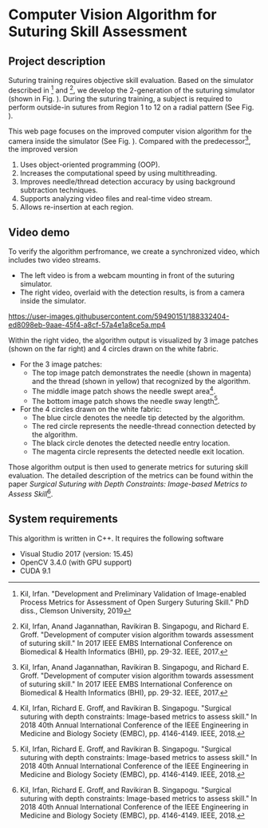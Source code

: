 # Computer Vision Algorithm for Suturing Skill Assessment
## Project description
Suturing training requires objective skill evaluation. Based on the simulator described in [^dissertation] and [^2017paper], we develop the 2-generation of the suturing simulator (shown in Fig. ). During the suturing training, a subject is required to perform outside-in sutures from Region 1 to 12 on a radial pattern (See Fig. ).

This web page focuses on the improved computer vision algorithm for the camera inside the simulator (See Fig. ). Compared with the predecessor[^2017paper], the improved version
1. Uses object-oriented programming (OOP).
2. Increases the computational speed by using multithreading.
3. Improves needle/thread detection accuracy by using background subtraction techniques.
4. Supports analyzing video files and real-time video stream.
5. Allows re-insertion at each region.

[^dissertation]:
    Kil, Irfan. "Development and Preliminary Validation of Image-enabled Process Metrics for Assessment of Open Surgery Suturing Skill." PhD diss., Clemson University, 2019

[^2017paper]:
    Kil, Irfan, Anand Jagannathan, Ravikiran B. Singapogu, and Richard E. Groff. "Development of computer vision algorithm towards assessment of suturing skill." In 2017 IEEE EMBS International Conference on Biomedical & Health Informatics (BHI), pp. 29-32. IEEE, 2017.

## Video demo
To verify the algorithm perfromance, we create a synchronized video, which includes two video streams.
- The left video is from a webcam mounting in front of the suturing simulator.
- The right video, overlaid with the detection results, is from a camera inside the simulator.

https://user-images.githubusercontent.com/59490151/188332404-ed8098eb-9aae-45f4-a8cf-57a4e1a8ce5a.mp4

Within the right video, the algorithm output is visualized by 3 image patches (shown on the far right) and 4 circles drawn on the white fabric. 
- For the 3 image patches:
  - The top image patch demonstrates the needle (shown in magenta) and the thread (shown in yellow) that recognized by the algorithm. 
  - The middle image patch shows the needle swept area[^2018paper].
  - The bottom image patch shows the needle sway length[^2018paper].
- For the 4 circles drawn on the white fabric:
  - The blue circle denotes the needle tip detected by the algorithm.
  - The red circle represents the needle-thread connection detected by the algorithm.
  - The black circle denotes the detected needle entry location.
  - The magenta circle represents the detected needle exit location.
  
Those algorithm output is then used to generate metrics for suturing skill evaluation. The detailed description of the metrics can be found within the paper *Surgical Suturing with Depth Constraints: Image-based Metrics to Assess Skill*[^2018paper].

[^2018paper]:
    Kil, Irfan, Richard E. Groff, and Ravikiran B. Singapogu. "Surgical suturing with depth constraints: Image-based metrics to assess skill." In 2018 40th Annual International Conference of the IEEE Engineering in Medicine and Biology Society (EMBC), pp. 4146-4149. IEEE, 2018.

## System requirements
This algorithm is written in C++. It requires the following software
- Visual Studio 2017 (version: 15.45)
- OpenCV 3.4.0 (with GPU support)
- CUDA 9.1

